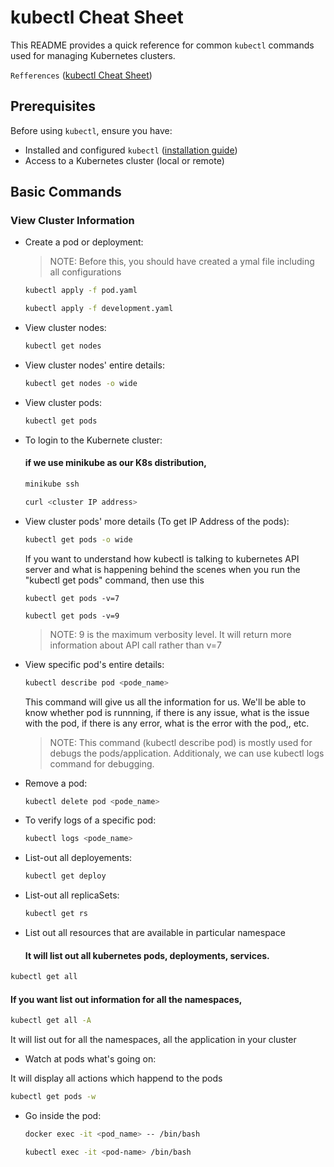 # kubectl Cheat Sheet

This README provides a quick reference for common `kubectl` commands used for managing Kubernetes clusters.

 `Refferences` ([kubectl Cheat Sheet](https://k8s-docs.netlify.app/en/docs/reference/kubectl/cheatsheet/))

## Prerequisites

Before using `kubectl`, ensure you have:

- Installed and configured `kubectl` ([installation guide](https://kubernetes.io/docs/tasks/tools/install-kubectl/))
- Access to a Kubernetes cluster (local or remote)

## Basic Commands

### View Cluster Information
- Create a pod or deployment:
  >NOTE: Before this, you should have created a ymal file including all configurations
  ```bash
  kubectl apply -f pod.yaml
  ```
  ```bash
  kubectl apply -f development.yaml
- View cluster nodes:
  ```bash
  kubectl get nodes
- View cluster nodes' entire details:
  ```bash
  kubectl get nodes -o wide
- View cluster pods:
  ```bash
  kubectl get pods
- To login to the Kubernete cluster:
  
  #### if we use minikube as our K8s distribution,
  ```bash
  minikube ssh
  ```
  ```bash
  curl <cluster IP address>
  ```
  
- View cluster pods' more details (To get IP Address of the pods):
  ```bash
  kubectl get pods -o wide
  ```
  If you want to understand how kubectl is talking to kubernetes API server and what is happening
  behind the scenes when you run the "kubectl get pods" command, then use this
  ````
  kubectl get pods -v=7
  ````
  ````
  kubectl get pods -v=9
  ````
  > NOTE: 9 is the maximum verbosity level. It will return more information about
  > API call rather than v=7
- View specific pod's entire details:
  ```bash
  kubectl describe pod <pode_name>
  ```
  This command will give us all the information for us. We'll be able to know whether pod is 
  runnning, if there is any issue, what is the issue with the pod, if there is any error, what 
  is the error with the pod,, etc.
  >NOTE: This command (kubectl describe pod) is mostly used for debugs the pods/application.
  >Additionaly, we can use kubectl logs command for debugging. 
- Remove a pod:
  ```bash
  kubectl delete pod <pode_name>
- To verify logs of a specific  pod:
  ```bash
  kubectl logs <pode_name>
- List-out all deployements:
  ```bash
  kubectl get deploy
- List-out all replicaSets:
  ```bash
  kubectl get rs
 - List out all resources that are available in particular namespace
   #### It will list out all kubernetes pods, deployments, services.
  ```bash
  kubectl get all
```
   #### If you want list out information for all the namespaces,
  ```bash
  kubectl get all -A
  ````
 It will list out  for all the namespaces, all the application in your cluster  
 - Watch at pods what's going on:
   
  It will display all actions which happend to the pods
  ```bash
  kubectl get pods -w
```
- Go inside the pod:
  ````bash
  docker exec -it <pod_name> -- /bin/bash
  ````
  ```bash
  kubectl exec -it <pod-name> /bin/bash

